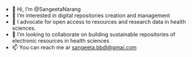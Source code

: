 - 👋 Hi, I’m @SangeetaNarang
- 👀 I’m interested in digital repositories creation and management
- 🌱 I advocate for open access to resources and research data in health sciences.
- 💞️ I’m looking to collaborate on building sustainable repositories of electronic resources in health sciences
- 📫 You can reach me ar sangeeta.bbdl@gmai.com

<!---
SangeetaNarang/SangeetaNarang is a ✨ special ✨ repository because its `README.md` (this file) appears on your GitHub profile.
You can click the Preview link to take a look at your changes.
--->
